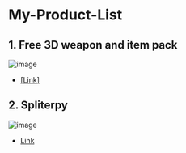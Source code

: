 # My-Product-List

## 1. Free 3D weapon and item pack
![image](https://user-images.githubusercontent.com/38157496/75630880-ab945780-5c31-11ea-8808-ac1c137c3912.png)
* [[Link]](https://tmshome.itch.io/freeweaponanditempack)


## 2. Spliterpy
![image](https://user-images.githubusercontent.com/38157496/75631127-9b7d7780-5c33-11ea-97c9-e0cdd79c73bc.png)
* [Link](https://tmshome.itch.io/spliterpy)
